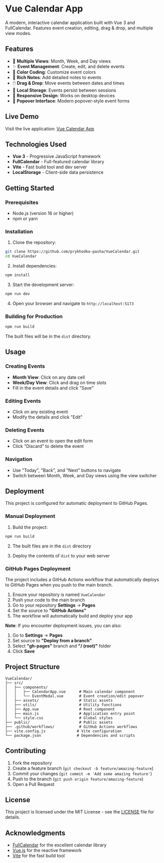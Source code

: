 # Vue Calendar App

A modern, interactive calendar application built with Vue 3 and FullCalendar. Features event creation, editing, drag & drop, and multiple view modes.

## Features

- 📅 **Multiple Views**: Month, Week, and Day views
- ✨ **Event Management**: Create, edit, and delete events
- 🎨 **Color Coding**: Customize event colors
- 📝 **Rich Notes**: Add detailed notes to events
- 🖱️ **Drag & Drop**: Move events between dates and times
- 💾 **Local Storage**: Events persist between sessions
- 📱 **Responsive Design**: Works on desktop devices
- 🎯 **Popover Interface**: Modern popover-style event forms

## Live Demo

Visit the live application: [Vue Calendar App](https://prykhodko-pasha.github.io/VueCalendar/)

## Technologies Used

- **Vue 3** - Progressive JavaScript framework
- **FullCalendar** - Full-featured calendar library
- **Vite** - Fast build tool and dev server
- **LocalStorage** - Client-side data persistence

## Getting Started

### Prerequisites

- Node.js (version 16 or higher)
- npm or yarn

### Installation

1. Clone the repository:
```bash
git clone https://github.com/prykhodko-pasha/VueCalendar.git
cd VueCalendar
```

2. Install dependencies:
```bash
npm install
```

3. Start the development server:
```bash
npm run dev
```

4. Open your browser and navigate to `http://localhost:5173`

### Building for Production

```bash
npm run build
```

The built files will be in the `dist` directory.

## Usage

### Creating Events
- **Month View**: Click on any date cell
- **Week/Day View**: Click and drag on time slots
- Fill in the event details and click "Save"

### Editing Events
- Click on any existing event
- Modify the details and click "Edit"

### Deleting Events
- Click on an event to open the edit form
- Click "Discard" to delete the event

### Navigation
- Use "Today", "Back", and "Next" buttons to navigate
- Switch between Month, Week, and Day views using the view switcher

## Deployment

This project is configured for automatic deployment to GitHub Pages.

### Manual Deployment

1. Build the project:
```bash
npm run build
```

2. The built files are in the `dist` directory

3. Deploy the contents of `dist` to your web server

### GitHub Pages Deployment

The project includes a GitHub Actions workflow that automatically deploys to GitHub Pages when you push to the main branch.

1. Ensure your repository is named `VueCalendar`
2. Push your code to the main branch
3. Go to your repository **Settings** → **Pages**
4. Set the source to **"GitHub Actions"**
5. The workflow will automatically build and deploy your app

**Note**: If you encounter deployment issues, you can also:
1. Go to **Settings** → **Pages**
2. Set source to **"Deploy from a branch"**
3. Select **"gh-pages"** branch and **"/ (root)"** folder
4. Click **Save**

## Project Structure

```
VueCalendar/
├── src/
│   ├── components/
│   │   ├── CalendarApp.vue      # Main calendar component
│   │   └── EventModal.vue       # Event creation/edit popover
│   ├── assets/                  # Static assets
│   ├── utils/                   # Utility functions
│   ├── App.vue                  # Root component
│   ├── main.js                  # Application entry point
│   └── style.css                # Global styles
├── public/                      # Public assets
├── .github/workflows/           # GitHub Actions workflows
├── vite.config.js              # Vite configuration
└── package.json                # Dependencies and scripts
```

## Contributing

1. Fork the repository
2. Create a feature branch (`git checkout -b feature/amazing-feature`)
3. Commit your changes (`git commit -m 'Add some amazing feature'`)
4. Push to the branch (`git push origin feature/amazing-feature`)
5. Open a Pull Request

## License

This project is licensed under the MIT License - see the [LICENSE](LICENSE) file for details.

## Acknowledgments

- [FullCalendar](https://fullcalendar.io/) for the excellent calendar library
- [Vue.js](https://vuejs.org/) for the reactive framework
- [Vite](https://vitejs.dev/) for the fast build tool
